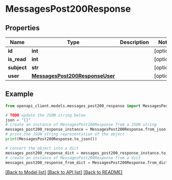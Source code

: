 # MessagesPost200Response


## Properties

Name | Type | Description | Notes
------------ | ------------- | ------------- | -------------
**id** | **int** |  | [optional] 
**is_read** | **int** |  | [optional] 
**subject** | **str** |  | [optional] 
**user** | [**MessagesPost200ResponseUser**](MessagesPost200ResponseUser.md) |  | [optional] 

## Example

```python
from openapi_client.models.messages_post200_response import MessagesPost200Response

# TODO update the JSON string below
json = "{}"
# create an instance of MessagesPost200Response from a JSON string
messages_post200_response_instance = MessagesPost200Response.from_json(json)
# print the JSON string representation of the object
print(MessagesPost200Response.to_json())

# convert the object into a dict
messages_post200_response_dict = messages_post200_response_instance.to_dict()
# create an instance of MessagesPost200Response from a dict
messages_post200_response_from_dict = MessagesPost200Response.from_dict(messages_post200_response_dict)
```
[[Back to Model list]](../README.md#documentation-for-models) [[Back to API list]](../README.md#documentation-for-api-endpoints) [[Back to README]](../README.md)


